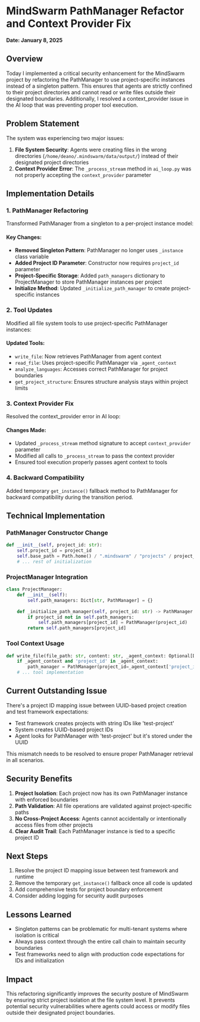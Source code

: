# MindSwarm PathManager Refactor and Context Provider Fix
**Date: January 8, 2025**

## Overview
Today I implemented a critical security enhancement for the MindSwarm project by refactoring the PathManager to use project-specific instances instead of a singleton pattern. This ensures that agents are strictly confined to their project directories and cannot read or write files outside their designated boundaries. Additionally, I resolved a context_provider issue in the AI loop that was preventing proper tool execution.

## Problem Statement
The system was experiencing two major issues:
1. **File System Security**: Agents were creating files in the wrong directories (`/home/deano/.mindswarm/data/output/`) instead of their designated project directories
2. **Context Provider Error**: The `_process_stream` method in `ai_loop.py` was not properly accepting the `context_provider` parameter

## Implementation Details

### 1. PathManager Refactoring
Transformed PathManager from a singleton to a per-project instance model:

#### Key Changes:
- **Removed Singleton Pattern**: PathManager no longer uses `_instance` class variable
- **Added Project ID Parameter**: Constructor now requires `project_id` parameter
- **Project-Specific Storage**: Added `path_managers` dictionary to ProjectManager to store PathManager instances per project
- **Initialize Method**: Updated `_initialize_path_manager` to create project-specific instances

### 2. Tool Updates
Modified all file system tools to use project-specific PathManager instances:

#### Updated Tools:
- `write_file`: Now retrieves PathManager from agent context
- `read_file`: Uses project-specific PathManager via `_agent_context`
- `analyze_languages`: Accesses correct PathManager for project boundaries
- `get_project_structure`: Ensures structure analysis stays within project limits

### 3. Context Provider Fix
Resolved the context_provider error in AI loop:

#### Changes Made:
- Updated `_process_stream` method signature to accept `context_provider` parameter
- Modified all calls to `_process_stream` to pass the context provider
- Ensured tool execution properly passes agent context to tools

### 4. Backward Compatibility
Added temporary `get_instance()` fallback method to PathManager for backward compatibility during the transition period.

## Technical Implementation

### PathManager Constructor Change
```python
def __init__(self, project_id: str):
    self.project_id = project_id
    self.base_path = Path.home() / ".mindswarm" / "projects" / project_id
    # ... rest of initialization
```

### ProjectManager Integration
```python
class ProjectManager:
    def __init__(self):
        self.path_managers: Dict[str, PathManager] = {}
    
    def _initialize_path_manager(self, project_id: str) -> PathManager:
        if project_id not in self.path_managers:
            self.path_managers[project_id] = PathManager(project_id)
        return self.path_managers[project_id]
```

### Tool Context Usage
```python
def write_file(file_path: str, content: str, _agent_context: Optional[Dict] = None) -> Dict:
    if _agent_context and 'project_id' in _agent_context:
        path_manager = PathManager(project_id=_agent_context['project_id'])
    # ... tool implementation
```

## Current Outstanding Issue
There's a project ID mapping issue between UUID-based project creation and test framework expectations:
- Test framework creates projects with string IDs like 'test-project'
- System creates UUID-based project IDs
- Agent looks for PathManager with 'test-project' but it's stored under the UUID

This mismatch needs to be resolved to ensure proper PathManager retrieval in all scenarios.

## Security Benefits
1. **Project Isolation**: Each project now has its own PathManager instance with enforced boundaries
2. **Path Validation**: All file operations are validated against project-specific paths
3. **No Cross-Project Access**: Agents cannot accidentally or intentionally access files from other projects
4. **Clear Audit Trail**: Each PathManager instance is tied to a specific project ID

## Next Steps
1. Resolve the project ID mapping issue between test framework and runtime
2. Remove the temporary `get_instance()` fallback once all code is updated
3. Add comprehensive tests for project boundary enforcement
4. Consider adding logging for security audit purposes

## Lessons Learned
- Singleton patterns can be problematic for multi-tenant systems where isolation is critical
- Always pass context through the entire call chain to maintain security boundaries
- Test frameworks need to align with production code expectations for IDs and initialization

## Impact
This refactoring significantly improves the security posture of MindSwarm by ensuring strict project isolation at the file system level. It prevents potential security vulnerabilities where agents could access or modify files outside their designated project boundaries.